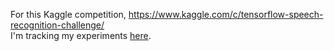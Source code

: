 For this Kaggle competition, https://www.kaggle.com/c/tensorflow-speech-recognition-challenge/  
I'm tracking my experiments [here](https://ronjian.github.io/blog/2017/12/27/Tensorflow-Speech-Recognition-Challenge).